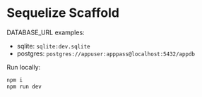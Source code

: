 # Sequelize Scaffold

DATABASE_URL examples:
- sqlite: `sqlite:dev.sqlite`
- postgres: `postgres://appuser:apppass@localhost:5432/appdb`

Run locally:
```bash
npm i
npm run dev
```
